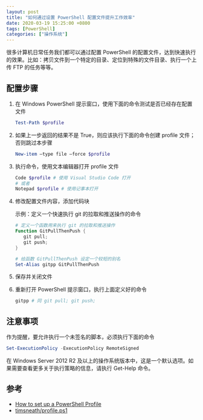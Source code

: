 ```yaml
---
layout: post
title: "如何通过设置 PowerShell 配置文件提升工作效率"
date: 2020-03-19 15:25:00 +0800
tags: [PowerShell]
categories: ["操作系统"]
---
```


很多计算机日常任务我们都可以通过配置 PowerShell 的配置文件，达到快速执行的效果。比如：拷贝文件到一个特定的目录、定位到特殊的文件目录、执行一个上传 FTP 的任务等等。

## 配置步骤

1. 在 Windows PowerShell 提示窗口，使用下面的命令测试是否已经存在配置文件

   ```powershell
   Test-Path $profile
   ```

1. 如果上一步返回的结果不是 True，则应该执行下面的命令创建 profile 文件；否则跳过本步骤

   ```powershell
   New-item –type file –force $profile
   ```

1. 执行命令，使用文本编辑器打开 profile 文件

   ```powershell
   Code $profile # 使用 Visual Studio Code 打开
   # 或者
   Notepad $profile # 使用记事本打开
   ```

1. 修改配置文件内容，添加代码块

   示例：定义一个快速执行 git 的拉取和推送操作的命令

   ```powershell
   # 定义一个函数用来执行 git 的拉取和推送操作
   Function GitPullThenPush {
      git pull;
      git push;
   }

   # 给函数 GitPullThenPush 设定一个较短的别名
   Set-Alias gitpp GitPullThenPush
   ```

1. 保存并关闭文件

1. 重新打开 PowerShell 提示窗口，执行上面定义好的命令

   ```powershell
   gitpp # 同 git pull; git push;
   ```

## 注意事项

作为提醒，要允许执行一个未签名的脚本，必须执行下面的命令

```powershell
Set-ExecutionPolicy -ExecutionPolicy RemoteSigned
```

在 Windows Server 2012 R2 及以上的操作系统版本中，这是一个默认选项。如果需要查看更多关于执行策略的信息，请执行 Get-Help 命令。

## 参考

- [How to set up a PowerShell Profile](https://blog.cloudbusiness.com/hub/how-to-set-up-a-powershell-profile)
- [timsneath/profile.ps1](https://gist.github.com/timsneath/19867b12eee7fd5af2ba)
